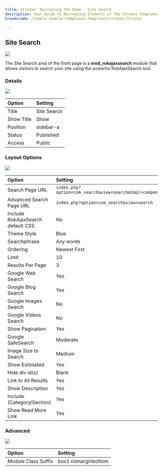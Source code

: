 ```yaml
---
title: Stratos: Recreating the Demo - Site Search
description: Your Guide to Recreating Elements of the Stratos Template for Joomla
breadcrumb: /joomla:Joomla/!templates:Templates/stratos:Stratos

---
```


Site Search
-----

![][demo]

The Site Search area of the front page is a **mod_rokajaxsearch** module that allows visitors to search your site using the powerful RokAjaxSearch tool.

### Details

![][demo2]


|       Option      |      Setting       |
| :---------------- | :----------------- |
| Title             | Site Search        |
| Show Title        | Show               |
| Position          | sidebar-a          |
| Status            | Published          |
| Access            | Public             |

### Layout Options

![][demo3]

|               Option              |                         Setting                          |
| :-------------------------------- | :------------------------------------------------------- |
| Search Page URL                   | `index.php?option=com_search&view=search&tmpl=component` |
| Advanced Search Page URL          | `index.php?option=com_search&view=search`                |
| Include RokAjaxSearch default CSS | No                                                       |
| Theme Style                       | Blue                                                     |
| Searchphrase                      | Any words                                                |
| Ordering                          | Newest First                                             |
| Limit                             | 10                                                       |
| Results Per Page                  | 3                                                        |
| Google Web Search                 | Yes                                                      |
| Google Blog Search                | Yes                                                      |
| Google Images Search              | No                                                       |
| Google Videos Search              | No                                                       |
| Show Pagination                   | Yes                                                      |
| Google SafeSearch                 | Moderate                                                 |
| Image Size to Search              | Medium                                                   |
| Show Estimated                    | Yes                                                      |
| Hide div id(s)                    | Blank                                                    |
| Link to All Results               | Yes                                                      |
| Show Description                  | Yes                                                      |
| Include (Category/Section)        | Yes                                                      |
| Show Read More Link               | Yes                                                      |

### Advanced
![][demo4]

|        Option       |       Setting       |
| :------------------ | :------------------ |
| Module Class Suffix | box1 nomarginbottom |

[demo]: assets/site_search_1.jpeg
[demo2]: assets/site_search_2.jpeg
[demo3]: assets/site_search_3.jpeg
[demo4]: assets/site_search_4.jpeg